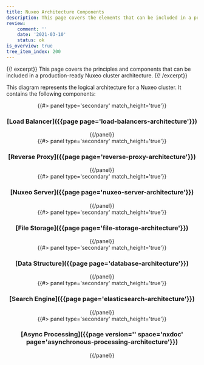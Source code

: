 ```yaml
---
title: Nuxeo Architecture Components
description: This page covers the elements that can be included in a production-ready Nuxeo cluster architecture.
review:
    comment: ''
    date: '2021-03-10'
    status: ok
is_overview: true
tree_item_index: 200
---
```


{{! excerpt}}
This page covers the principles and components that can be included in a production-ready Nuxeo cluster architecture.
{{! /excerpt}}

This diagram represents the logical architecture for a Nuxeo cluster. It contains the following components:

<div class="row" data-equalizer data-equalize-on="medium">
<center>

<div class="column medium-12">
{{#> panel type='secondary' match_height='true'}}
<h3>[Load Balancer]({{page page='load-balancers-architecture'}})</h3>
{{/panel}}
</div>

<div class="column medium-12">
{{#> panel type='secondary' match_height='true'}}
<h3>[Reverse Proxy]({{page page='reverse-proxy-architecture'}})</h3>
{{/panel}}
</div>

<div class="column medium-12">
{{#> panel type='secondary' match_height='true'}}
<h3>[Nuxeo Server]({{page page='nuxeo-server-architecture'}})</h3>
{{/panel}}
</div>

<div class="column medium-3">
{{#> panel type='secondary' match_height='true'}}
<h3>[File Storage]({{page page='file-storage-architecture'}})</h3>
{{/panel}}
</div>

<div class="column medium-3">
{{#> panel type='secondary' match_height='true'}}
<h3>[Data Structure]({{page page='database-architecture'}})</h3>
{{/panel}}
</div>

<div class="column medium-3">
{{#> panel type='secondary' match_height='true'}}
<h3>[Search Engine]({{page page='elasticsearch-architecture'}})</h3>
{{/panel}}
</div>

<div class="column medium-3">
{{#> panel type='secondary' match_height='true'}}
<h3>[Async Processing]({{page version='' space='nxdoc' page='asynchronous-processing-architecture'}})</h3>
{{/panel}}
</div>

</center>
</div>


